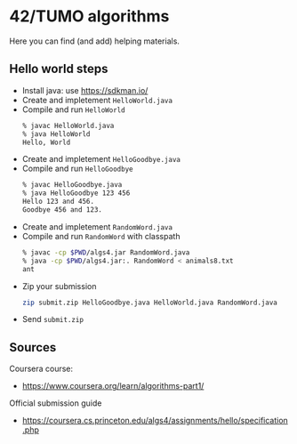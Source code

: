 # 42/TUMO algorithms

Here you can find (and add) helping materials.


## Hello world steps

* Install java: use https://sdkman.io/ 
* Create and impletement `HelloWorld.java`
* Compile and run `HelloWorld`
  ```bash
  % javac HelloWorld.java
  % java HelloWorld
  Hello, World
  ```
* Create and impletement `HelloGoodbye.java`
* Compile and run `HelloGoodbye`
  ```bash
  % javac HelloGoodbye.java
  % java HelloGoodbye 123 456
  Hello 123 and 456.
  Goodbye 456 and 123.
  ```
* Create and impletement `RandomWord.java`
* Compile and run `RandomWord` with classpath
  ```bash
  % javac -cp $PWD/algs4.jar RandomWord.java
  % java -cp $PWD/algs4.jar:. RandomWord < animals8.txt
  ant
  ```
* Zip your submission
  ```bash
  zip submit.zip HelloGoodbye.java HelloWorld.java RandomWord.java
  ```
* Send `submit.zip`


## Sources
Coursera course:
* https://www.coursera.org/learn/algorithms-part1/

Official submission guide
* https://coursera.cs.princeton.edu/algs4/assignments/hello/specification.php